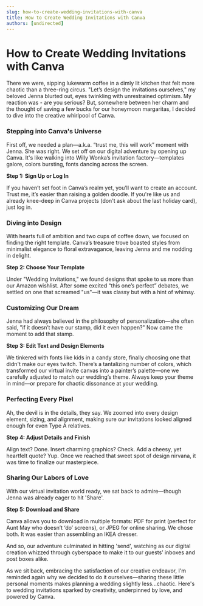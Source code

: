 ```yaml
---
slug: how-to-create-wedding-invitations-with-canva
title: How to Create Wedding Invitations with Canva
authors: [undirected]
---
```


# How to Create Wedding Invitations with Canva

There we were, sipping lukewarm coffee in a dimly lit kitchen that felt more chaotic than a three-ring circus. "Let’s design the invitations ourselves," my beloved Jenna blurted out, eyes twinkling with unrestrained optimism. My reaction was - are you serious? But, somewhere between her charm and the thought of saving a few bucks for our honeymoon margaritas, I decided to dive into the creative whirlpool of Canva.

### Stepping into Canva's Universe

First off, we needed a plan—a.k.a. “trust me, this will work” moment with Jenna. She was right. We set off on our digital adventure by opening up Canva. It's like walking into Willy Wonka’s invitation factory—templates galore, colors bursting, fonts dancing across the screen.

**Step 1: Sign Up or Log In**

If you haven’t set foot in Canva’s realm yet, you’ll want to create an account. Trust me, it’s easier than raising a golden doodle. If you're like us and already knee-deep in Canva projects (don't ask about the last holiday card), just log in.

### Diving into Design

With hearts full of ambition and two cups of coffee down, we focused on finding the right template. Canva’s treasure trove boasted styles from minimalist elegance to floral extravagance, leaving Jenna and me nodding in delight.

**Step 2: Choose Your Template**

Under "Wedding Invitations," we found designs that spoke to us more than our Amazon wishlist. After some excited “this one’s perfect” debates, we settled on one that screamed "us"—it was classy but with a hint of whimsy.

### Customizing Our Dream

Jenna had always believed in the philosophy of personalization—she often said, "if it doesn’t have our stamp, did it even happen?" Now came the moment to add that stamp.

**Step 3: Edit Text and Design Elements**

We tinkered with fonts like kids in a candy store, finally choosing one that didn't make our eyes twitch. There’s a tantalizing number of colors, which transformed our virtual invite canvas into a painter’s palette—one we carefully adjusted to match our wedding’s theme. Always keep your theme in mind—or prepare for chaotic dissonance at your wedding.

### Perfecting Every Pixel

Ah, the devil is in the details, they say. We zoomed into every design element, sizing, and alignment, making sure our invitations looked aligned enough for even Type A relatives.

**Step 4: Adjust Details and Finish**

Align text? Done. Insert charming graphics? Check. Add a cheesy, yet heartfelt quote? Yup. Once we reached that sweet spot of design nirvana, it was time to finalize our masterpiece.

### Sharing Our Labors of Love

With our virtual invitation world ready, we sat back to admire—though Jenna was already eager to hit 'Share'.

**Step 5: Download and Share**

Canva allows you to download in multiple formats: PDF for print (perfect for Aunt May who doesn’t ‘do’ screens), or JPEG for online sharing. We chose both. It was easier than assembling an IKEA dresser.

And so, our adventure culminated in hitting 'send', watching as our digital creation whizzed through cyberspace to make it to our guests’ inboxes and post boxes alike.

As we sit back, embracing the satisfaction of our creative endeavor, I'm reminded again why we decided to do it ourselves—sharing these little personal moments makes planning a wedding slightly less...chaotic. Here's to wedding invitations sparked by creativity, underpinned by love, and powered by Canva.